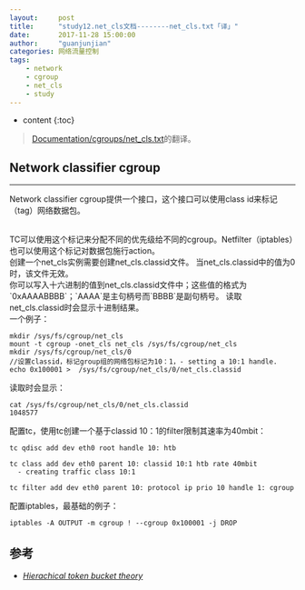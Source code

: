 ```yaml
---
layout:     post
title:      "study12.net_cls文档--------net_cls.txt「译」"
date:       2017-11-28 15:00:00 
author:     "guanjunjian"
categories: 网络流量控制
tags:
    - network
    - cgroup
    - net_cls
    - study
---
```


* content
{:toc}

>
> [Documentation/cgroups/net_cls.txt](https://www.mjmwired.net/kernel/Documentation/cgroups/net_cls.txt)的翻译。
>




## Network classifier cgroup

-----------------------------------

Network classifier cgroup提供一个接口，这个接口可以使用class id来标记（tag）网络数据包。

<br/>
TC可以使用这个标记来分配不同的优先级给不同的cgroup。Netfilter（iptables）也可以使用这个标记对数据包施行action。

<br/>
创建一个net_cls实例需要创建net_cls.classid文件。
当net_cls.classid中的值为0时，该文件无效。

<br/>
你可以写入十六进制的值到net_cls.classid文件中；这些值的格式为`0xAAAABBBB`；`AAAA`是主句柄号而`BBBB`是副句柄号。
读取net_cls.classid时会显示十进制结果。

<br/>
一个例子：

```
mkdir /sys/fs/cgroup/net_cls
mount -t cgroup -onet_cls net_cls /sys/fs/cgroup/net_cls
mkdir /sys/fs/cgroup/net_cls/0
//设置classid，标记group组的网络包标记为10：1，- setting a 10:1 handle.
echo 0x100001 >  /sys/fs/cgroup/net_cls/0/net_cls.classid  		
```

读取时会显示：
```
cat /sys/fs/cgroup/net_cls/0/net_cls.classid
1048577
```

配置tc，使用tc创建一个基于classid 10：1的filter限制其速率为40mbit：

```
tc qdisc add dev eth0 root handle 10: htb

tc class add dev eth0 parent 10: classid 10:1 htb rate 40mbit 
  - creating traffic class 10:1

tc filter add dev eth0 parent 10: protocol ip prio 10 handle 1: cgroup
```

配置iptables，最基础的例子：

```
iptables -A OUTPUT -m cgroup ! --cgroup 0x100001 -j DROP
```


## 参考

* *[Hierachical token bucket theory](http://luxik.cdi.cz/~devik/qos/htb/manual/theory.htm)*

